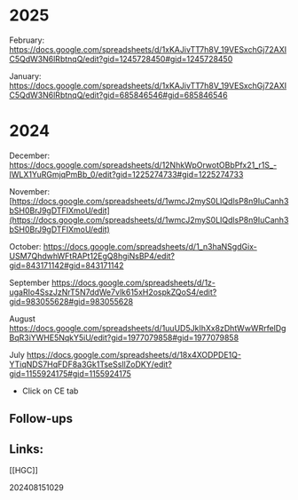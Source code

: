
# 2025

February:
https://docs.google.com/spreadsheets/d/1xKAJivTT7h8V_19VESxchGj72AXIC5QdW3N6lRbtnqQ/edit?gid=1245728450#gid=1245728450

January:
https://docs.google.com/spreadsheets/d/1xKAJivTT7h8V_19VESxchGj72AXIC5QdW3N6lRbtnqQ/edit?gid=685846546#gid=685846546


# 2024

December:
https://docs.google.com/spreadsheets/d/12NhkWpOrwotOBbPfx21_r1S_-IWLX1YuRGmjqPmBb_0/edit?gid=1225274733#gid=1225274733

November:[https://docs.google.com/spreadsheets/d/1wmcJ2myS0LIQdlsP8n9IuCanh3bSH0BrJ9gDTFIXmoU/edit](https://docs.google.com/spreadsheets/d/1wmcJ2myS0LIQdlsP8n9IuCanh3bSH0BrJ9gDTFIXmoU/edit)

October: 
https://docs.google.com/spreadsheets/d/1_n3haNSgdGix-USM7QhdwhWFtRAPt12EgQ8hgiNsBP4/edit?gid=843171142#gid=843171142

September
https://docs.google.com/spreadsheets/d/1z-ugaRIo4SszJzNrT5N7ddWe7vlk615xH2ospkZQoS4/edit?gid=983055628#gid=983055628

August
https://docs.google.com/spreadsheets/d/1uuUD5JkIhXx8zDhtWwWRrfelDgBqR3iYWHE5NqkY5iU/edit?gid=1977079858#gid=1977079858

July 
https://docs.google.com/spreadsheets/d/18x4XODPDE1Q-YTiqNDS7HqFDF8a3Gk1TseSsIlZoDKY/edit?gid=1155924175#gid=1155924175

- Click on CE tab










## Follow-ups


## Links: 
[[HGC]]



202408151029
